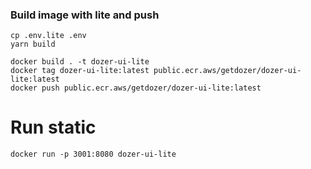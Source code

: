 ### Build image with lite and push
```
cp .env.lite .env
yarn build

docker build . -t dozer-ui-lite
docker tag dozer-ui-lite:latest public.ecr.aws/getdozer/dozer-ui-lite:latest
docker push public.ecr.aws/getdozer/dozer-ui-lite:latest
```


# Run static 
```
docker run -p 3001:8080 dozer-ui-lite
```
